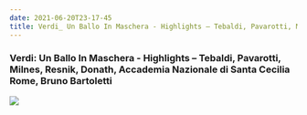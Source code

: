 ```yaml
---
date: 2021-06-20T23-17-45
title: Verdi_ Un Ballo In Maschera - Highlights – Tebaldi, Pavarotti, Milnes, Resnik, Donath, Accademia Nazionale di Santa Cecilia Rome, Bruno Bartoletti
---
```

### Verdi: Un Ballo In Maschera - Highlights – Tebaldi, Pavarotti, Milnes, Resnik, Donath, Accademia Nazionale di Santa Cecilia Rome, Bruno Bartoletti
[1]: https://www.discogs.com/release/11252726

[![](https://img.discogs.com/cZRFP01dZ5HqTBbYLR5x6oHD9Fc=/fit-in/600x595/filters:strip_icc():format(jpeg):mode_rgb():quality(90)/discogs-images/R-11252726-1512778384-2049.jpeg.jpg)][1]
